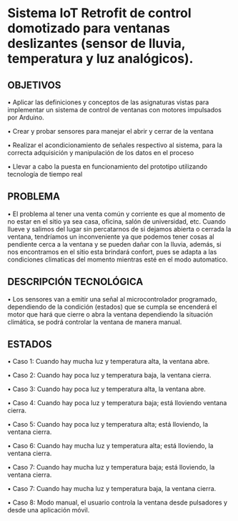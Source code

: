 # Sistema IoT Retrofit de control domotizado para ventanas deslizantes (sensor de lluvia, temperatura y luz analógicos). 

## OBJETIVOS 

•	Aplicar las definiciones y conceptos de las asignaturas vistas para implementar un sistema de control de ventanas con motores impulsados por Arduino.

•	Crear y probar sensores para manejar el abrir y cerrar de la ventana

•	Realizar el acondicionamiento de señales respectivo al sistema, para la correcta adquisición y manipulación de los datos en el proceso 

•	Llevar a cabo la puesta en funcionamiento del prototipo utilizando tecnología de tiempo real

## PROBLEMA

• El problema al tener una venta común y corriente es que al momento de no estar en el sitio ya sea casa, oficina, salón de universidad, etc. Cuando llueve y salimos del lugar sin percatarnos de si dejamos abierta o cerrada la ventana, tendríamos un inconveniente ya que podemos tener cosas al pendiente cerca a la ventana y se pueden dañar con la lluvia, además, si nos encontramos en el sitio esta brindará confort, pues se adapta a las condiciones climaticas del momento mientras esté en el modo automatico.

## DESCRIPCIÓN TECNOLÓGICA

• Los sensores van a emitir una señal al microcontrolador programado, dependiendo de la condición (estados) que se cumpla se encenderá el motor que hará que cierre o abra la ventana dependiendo la situación climática, se podrá controlar la ventana de manera manual. 

## ESTADOS

• Caso 1: Cuando hay mucha luz y temperatura alta, la ventana abre.

• Caso 2: Cuando hay poca luz y temperatura baja, la ventana cierra.

• Caso 3: Cuando hay poca luz y temperatura alta, la ventana abre.

• Caso 4: Cuando hay poca luz y temperatura baja; está lloviendo ventana cierra.

• Caso 5: Cuando hay poca luz y temperatura alta; está lloviendo, la ventana cierra.

• Caso 6: Cuando hay mucha luz y temperatura alta; está lloviendo, la ventana cierra.

• Caso 7: Cuando hay mucha luz y temperatura baja; está lloviendo, la ventana cierra.

• Caso 7: Cuando hay mucha luz y temperatura baja, la ventana cierra.

• Caso 8: Modo manual, el usuario controla la ventana desde pulsadores y desde una aplicación móvil.


